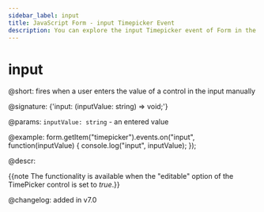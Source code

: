 ```yaml
---
sidebar_label: input
title: JavaScript Form - input Timepicker Event 
description: You can explore the input Timepicker event of Form in the documentation of the DHTMLX JavaScript UI library. Browse developer guides and API reference, try out code examples and live demos, and download a free 30-day evaluation version of DHTMLX Suite 7.
---
```


# input

@short: fires when a user enters the value of a control in the input manually

@signature: {'input: (inputValue: string) => void;'}

@params:
`inputValue: string` - an entered value

@example:
form.getItem("timepicker").events.on("input", function(inputValue) {
    console.log("input", inputValue);
});

@descr:

{{note The functionality is available when the "editable" option of the TimePicker control is set to *true*.}}

@changelog: added in v7.0
